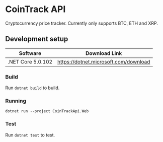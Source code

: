 # CoinTrack API

Cryptocurrency price tracker. Currently only supports BTC, ETH and XRP.

## Development setup

|Software|Download Link|
|---|---|
|.NET Core 5.0.102|https://dotnet.microsoft.com/download|


### Build

Run `dotnet build` to build.

### Running

`dotnet run --project CoinTrackApi.Web`

### Test

Run `dotnet test` to test.
